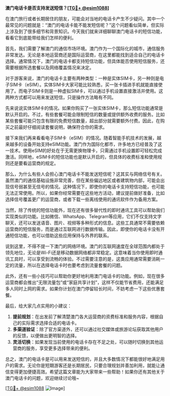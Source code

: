 **澳门电话卡是否支持发送短信？[[TG💪+ @esim1088](https://t.me/s/esim1088)]**

在澳门旅行或者长期居住的朋友，可能会对当地的电话卡产生不少疑问。其中一个最常见的问题就是：“澳门的电话卡能不能发短信呢？”这个问题看似简单，但实际上涉及到了很多细节和背景知识。今天我们就来详细聊聊澳门电话卡的短信功能，看看它到底能带给我们怎样的便利。

首先，我们需要了解澳门的通信市场环境。澳门作为一个国际化的城市，通信服务非常发达。无论是本地运营商还是国际运营商，在这里都能找到适合自己的电话卡选择。通常情况下，澳门的电话卡都支持短信功能，但具体能否使用短信服务，还需要根据所选套餐以及网络覆盖情况来决定。

对于游客来说，澳门的电话卡主要有两种类型：一种是实体SIM卡，另一种则是电子SIM卡（eSIM）。实体SIM卡大家可能比较熟悉，买一张卡插进手机就能直接使用了。而电子SIM卡则是一种虚拟SIM卡，可以通过手机设置直接激活并使用。这两种方式都可以用来发送短信，只是操作方法略有不同。

先来说说实体SIM卡的情况。如果你购买了一张实体SIM卡，那么短信功能通常是默认开启的。不过，有些套餐可能会限制短信的数量或提供额外收费的服务。比如某些套餐可能只包含有限的免费短信数量，超出部分就需要额外付费。因此，在购买之前最好仔细阅读套餐说明，确保符合你的需求。

接下来我们再来看看电子SIM卡（eSIM）的情况。随着智能手机技术的发展，越来越多的设备开始支持eSIM功能。澳门作为国际化都市，许多地方已经普及了这一技术。使用eSIM的好处在于无需更换物理卡，只需通过手机设置即可轻松完成激活。同样地，eSIM卡的短信功能也是默认开启的，但具体的收费标准和使用规则还是要看运营商的规定。

那么，为什么有些人会担心澳门电话卡不能发送短信呢？这其实与网络信号有关。虽然澳门的通信基础设施非常完善，但在某些偏远地区或者建筑物内部，可能会出现信号弱甚至无信号的情况。这种情况下，即使你的电话卡支持短信功能，也可能无法正常使用。所以，如果你经常需要在这些地方活动，建议提前做好准备，比如选择信号覆盖更广的运营商，或者下载一些离线使用的通讯软件作为备用方案。

当然，除了传统的短信功能外，现在还有很多替代性的即时通讯工具可以帮助我们实现类似的功能。比如微信、WhatsApp、Telegram等应用，它们不仅支持文字聊天，还可以发送语音、图片、视频等多种形式的信息。这些工具通常不需要依赖运营商的短信服务，而是通过互联网进行数据传输。因此，即使你的电话卡没有开通短信功能，也可以借助这些应用保持与外界的联系。

说到这里，不得不提一下澳门的网络环境。澳门的互联网速度在全球范围内都处于领先地位，无论是Wi-Fi还是移动数据网络都非常稳定。这意味着当你使用即时通讯工具时，可以享受到流畅的体验。不过需要注意的是，这类应用通常需要消耗一定的流量，所以在选择电话卡时也要考虑到流量套餐的问题。

此外，还有一些小技巧可以帮助你更好地利用澳门电话卡的功能。例如，现在很多运营商都会推出“无限流量包”或“家庭共享计划”，这样不仅能节省费用，还能满足多人同时上网的需求。如果你计划在澳门停留较长时间，不妨考虑一下这些优惠套餐。

最后，给大家几点实用的小建议：

1. **提前规划**：在出发前了解清楚澳门各大运营商的资费标准和服务内容，根据自己的实际需求选择合适的电话卡。
2. **多渠道验证**：除了官方渠道外，还可以通过社交媒体或旅游论坛获取其他用户的反馈，以便做出更明智的选择。
3. **灵活切换**：如果发现当前使用的电话卡存在不足之处，可以随时切换到其他运营商的服务，享受更多选择带来的便利。

总之，澳门的电话卡是可以用来发送短信的，并且大多数情况下都能很好地满足用户的需求。无论你是短期游客还是长期居民，只要合理规划并善加利用，就能让通信变得更加便捷高效。希望这篇文章能为大家带来一些帮助！如果你还有其他关于澳门电话卡的问题，欢迎继续讨论哦~

[[TG💪+ @esim1088](https://t.me/s/esim1088) ![Image](https://i.postimg.cc/4NQfJmqS/Snipaste-2025-05-13-00-14-12.png)]